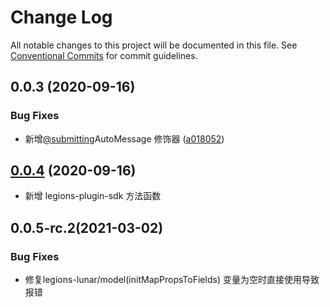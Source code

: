 # Change Log

All notable changes to this project will be documented in this file.
See [Conventional Commits](https://conventionalcommits.org) for commit guidelines.

## 0.0.3 (2020-09-16)

### Bug Fixes

- 新增[@submitting](https://github.com/submitting)AutoMessage 修饰器 ([a018052](https://github.com/duanguang/lerna-legion-library/commit/a018052def80c8d2a872f4e269f5e35e203df6ff))

## [0.0.4](https://github.com/duanguang/lerna-legion-library/compare/legions-lunar@0.0.4...legions-lunar@0.0.4) (2020-09-16)

- 新增 legions-plugin-sdk 方法函数

## 0.0.5-rc.2(2021-03-02)

### Bug Fixes

- 修复legions-lunar/model(initMapPropsToFields) 变量为空时直接使用导致报错
